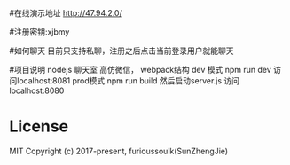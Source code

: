 #在线演示地址
http://47.94.2.0/

#注册密钥:xjbmy

#如何聊天
目前只支持私聊，注册之后点击当前登录用户就能聊天

#项目说明
nodejs 聊天室 高仿微信，
webpack结构
dev 模式 npm run dev 访问localhost:8081
prod模式 npm run build 然后启动server.js 访问localhost:8080

# License
MIT
Copyright (c) 2017-present,  furioussoulk(SunZhengJie)
